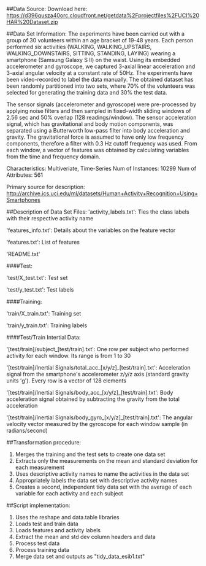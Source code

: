 ##Data Source:
Download here: https://d396qusza40orc.cloudfront.net/getdata%2Fprojectfiles%2FUCI%20HAR%20Dataset.zip 

##Data Set Information:
The experiments have been carried out with a group of 30 volunteers within an age bracket of 19-48 years. Each person performed six activities (WALKING, WALKING_UPSTAIRS, WALKING_DOWNSTAIRS, SITTING, STANDING, LAYING) wearing a smartphone (Samsung Galaxy S II) on the waist. Using its embedded accelerometer and gyroscope, we captured 3-axial linear acceleration and 3-axial angular velocity at a constant rate of 50Hz. The experiments have been video-recorded to label the data manually. The obtained dataset has been randomly partitioned into two sets, where 70% of the volunteers was selected for generating the training data and 30% the test data. 

The sensor signals (accelerometer and gyroscope) were pre-processed by applying noise filters and then sampled in fixed-width sliding windows of 2.56 sec and 50% overlap (128 readings/window). The sensor acceleration signal, which has gravitational and body motion components, was separated using a Butterworth low-pass filter into body acceleration and gravity. The gravitational force is assumed to have only low frequency components, therefore a filter with 0.3 Hz cutoff frequency was used. From each window, a vector of features was obtained by calculating variables from the time and frequency domain.

Characteristics: Multiveriate, Time-Series
Num of Instances: 10299
Num of Attributes: 561

Primary source for description: http://archive.ics.uci.edu/ml/datasets/Human+Activity+Recognition+Using+Smartphones

##Description of Data Set Files:
'activity_labels.txt': Ties the class labels with their respective activity name

'features_info.txt': Details about the variables on the feature vector

'features.txt': List of features

'README.txt'

####Test:

'test/X_test.txt': Test set

'test/y_test.txt': Test labels

####Training:

'train/X_train.txt': Training set

'train/y_train.txt': Training labels

####Test/Train Intertial Data:

'[test/train]/subject_[test/train].txt': One row per subject who performed activity for each window. Its range is from 1 to 30

'[test/train]/Inertial Signals/total_acc_[x/y/z]_[test/train].txt': Acceleration signal from the smartphone's accelerometer z/y/z axis (standard gravity units 'g'). Every row is a vector of 128 elements

'[test/train]/Inertial Signals/body_acc_[x/y/z]_[test/train].txt': Body acceleration signal obtained by subtracting the gravity from the total acceleration

'[test/train]/Inertial Signals/body_gyro_[x/y/z]_[test/train].txt': The angular velocity vector measured by the gyroscope for each window sample (in radians/second)

##Transformation procedure:

1. Merges the training and the test sets to create one data set
2. Extracts only the measurements on the mean and standard deviation for each measurement
3. Uses descriptive activity names to name the activities in the data set
4. Appropriately labels the data set with descriptive activity names
5. Creates a second, independent tidy data set with the average of each variable for each activity and each subject

##Script implementation:

1. Uses the reshape and data.table libraries
2. Loads test and train data
3. Loads features and activity labels
4. Extract the mean and std dev column headers and data
5. Process test data
6. Process training data
7. Merge data set and outputs as "tidy_data_esib1.txt"
